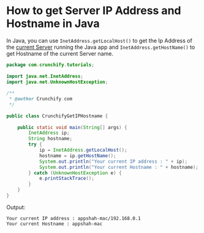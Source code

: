 # How to get Server IP Address and Hostname in Java

In Java, you can use `InetAddress.getLocalHost()` to get the Ip Address of the [current Server](https://crunchify.com/category/apache-tomcat/) running the Java app and `InetAddress.getHostName()` to get Hostname of the current Server name.



```java
package com.crunchify.tutorials;
 
import java.net.InetAddress;
import java.net.UnknownHostException;
 
/**
 * @author Crunchify.com
 */
 
public class CrunchifyGetIPHostname {
 
    public static void main(String[] args) {
        InetAddress ip;
        String hostname;
        try {
            ip = InetAddress.getLocalHost();
            hostname = ip.getHostName();
            System.out.println("Your current IP address : " + ip);
            System.out.println("Your current Hostname : " + hostname);
        } catch (UnknownHostException e) {
            e.printStackTrace();
        }
    }
}
```

Output:

```
Your current IP address : appshah-mac/192.168.0.1
Your current Hostname : appshah-mac
```

